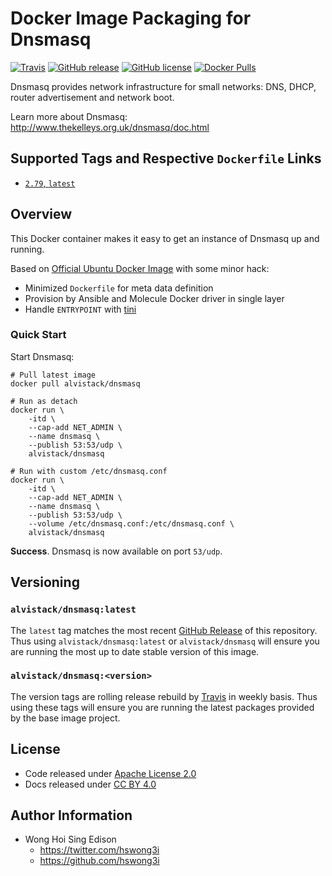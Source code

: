 # Docker Image Packaging for Dnsmasq

[![Travis](https://img.shields.io/travis/alvistack/docker-dnsmasq.svg)](https://travis-ci.org/alvistack/docker-dnsmasq)
[![GitHub release](https://img.shields.io/github/release/alvistack/docker-dnsmasq.svg)](https://github.com/alvistack/docker-dnsmasq/releases)
[![GitHub license](https://img.shields.io/github/license/alvistack/docker-dnsmasq.svg)](https://github.com/alvistack/docker-dnsmasq/blob/master/LICENSE)
[![Docker Pulls](https://img.shields.io/docker/pulls/alvistack/dnsmasq.svg)](https://hub.docker.com/r/alvistack/dnsmasq/)

Dnsmasq provides network infrastructure for small networks: DNS, DHCP, router advertisement and network boot.

Learn more about Dnsmasq: <http://www.thekelleys.org.uk/dnsmasq/doc.html>

## Supported Tags and Respective `Dockerfile` Links

  - [`2.79`, `latest`](https://github.com/alvistack/docker-dnsmasq/blob/master/molecule/2.79/Dockerfile.j2)

## Overview

This Docker container makes it easy to get an instance of Dnsmasq up and running.

Based on [Official Ubuntu Docker Image](https://hub.docker.com/_/ubuntu/) with some minor hack:

  - Minimized `Dockerfile` for meta data definition
  - Provision by Ansible and Molecule Docker driver in single layer
  - Handle `ENTRYPOINT` with [tini](https://github.com/krallin/tini)

### Quick Start

Start Dnsmasq:

    # Pull latest image
    docker pull alvistack/dnsmasq
    
    # Run as detach
    docker run \
        -itd \
        --cap-add NET_ADMIN \
        --name dnsmasq \
        --publish 53:53/udp \
        alvistack/dnsmasq
    
    # Run with custom /etc/dnsmasq.conf
    docker run \
        -itd \
        --cap-add NET_ADMIN \
        --name dnsmasq \
        --publish 53:53/udp \
        --volume /etc/dnsmasq.conf:/etc/dnsmasq.conf \
        alvistack/dnsmasq

**Success**. Dnsmasq is now available on port `53/udp`.

## Versioning

### `alvistack/dnsmasq:latest`

The `latest` tag matches the most recent [GitHub Release](https://github.com/alvistack/docker-dnsmasq/releases) of this repository. Thus using `alvistack/dnsmasq:latest` or `alvistack/dnsmasq` will ensure you are running the most up to date stable version of this image.

### `alvistack/dnsmasq:<version>`

The version tags are rolling release rebuild by [Travis](https://travis-ci.org/alvistack/docker-dnsmasq) in weekly basis. Thus using these tags will ensure you are running the latest packages provided by the base image project.

## License

  - Code released under [Apache License 2.0](LICENSE)
  - Docs released under [CC BY 4.0](http://creativecommons.org/licenses/by/4.0/)

## Author Information

  - Wong Hoi Sing Edison
      - <https://twitter.com/hswong3i>
      - <https://github.com/hswong3i>
